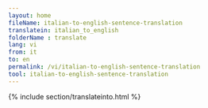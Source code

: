 ```yaml
---
layout: home
fileName: italian-to-english-sentence-translation
translatein: italian_to_english
folderName : translate
lang: vi
from: it
to: en
permalink: /vi/italian-to-english-sentence-translation
tool: italian-to-english-sentence-translation
---
```

{% include section/translateinto.html %}